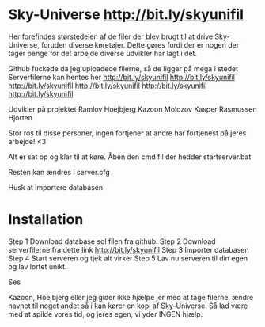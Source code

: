 # Sky-Universe http://bit.ly/skyunifil
Her forefindes størstedelen af de filer der blev brugt til at drive Sky-Universe, foruden diverse køretøjer.
Dette gøres fordi der er nogen der tager penge for det arbejde diverse udvikler har lagt i det.

Github fuckede da jeg uploadede filerne, så de ligger på mega i stedet
Serverfilerne kan hentes her
http://bit.ly/skyunifil
http://bit.ly/skyunifil
http://bit.ly/skyunifil
http://bit.ly/skyunifil
http://bit.ly/skyunifil
http://bit.ly/skyunifil

Udvikler på projektet
Ramlov
Hoejbjerg
Kazoon
Molozov
Kasper Rasmussen
Hjorten

Stor ros til disse personer, ingen fortjener at andre har fortjenest på jeres arbejde! <3

Alt er sat op og klar til at køre.
Åben den cmd fil der hedder startserver.bat

Resten kan ændres i server.cfg

Husk at importere databasen


# Installation
Step 1 Download database sql filen fra github.
Step 2 Download serverfilerne fra dette link http://bit.ly/skyunifil
Step 3 Importer databasen
Step 4 Start serveren og tjek alt virker
Step 5 Lav nu serveren til din egen og lav lortet unikt.


Ses

Kazoon, Hoejbjerg eller jeg gider ikke hjælpe jer med at tage filerne, ændre navnet til noget andet så i kan kører en kopi af Sky-Universe.
Så lad være med at spilde vores tid, og jeres egen, vi yder INGEN hjælp.
